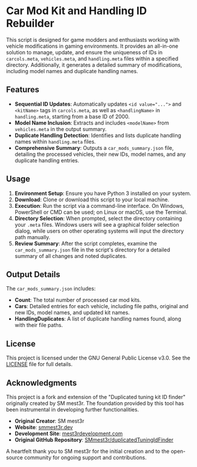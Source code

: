 # Car Mod Kit and Handling ID Rebuilder

This script is designed for game modders and enthusiasts working with vehicle modifications in gaming environments. It provides an all-in-one solution to manage, update, and ensure the uniqueness of IDs in `carcols.meta`, `vehicles.meta`, and `handling.meta` files within a specified directory. Additionally, it generates a detailed summary of modifications, including model names and duplicate handling names.

## Features

- **Sequential ID Updates**: Automatically updates `<id value="...">` and `<kitName>` tags in `carcols.meta`, as well as `<handlingName>` in `handling.meta`, starting from a base ID of 2000.
- **Model Name Inclusion**: Extracts and includes `<modelName>` from `vehicles.meta` in the output summary.
- **Duplicate Handling Detection**: Identifies and lists duplicate handling names within `handling.meta` files.
- **Comprehensive Summary**: Outputs a `car_mods_summary.json` file, detailing the processed vehicles, their new IDs, model names, and any duplicate handling entries.

## Usage

1. **Environment Setup**: Ensure you have Python 3 installed on your system.
2. **Download**: Clone or download this script to your local machine.
3. **Execution**: Run the script via a command-line interface. On Windows, PowerShell or CMD can be used; on Linux or macOS, use the Terminal.
4. **Directory Selection**: When prompted, select the directory containing your `.meta` files. Windows users will see a graphical folder selection dialog, while users on other operating systems will input the directory path manually.
5. **Review Summary**: After the script completes, examine the `car_mods_summary.json` file in the script's directory for a detailed summary of all changes and noted duplicates.

## Output Details

The `car_mods_summary.json` includes:
- **Count**: The total number of processed car mod kits.
- **Cars**: Detailed entries for each vehicle, including file paths, original and new IDs, model names, and updated kit names.
- **HandlingDuplicates**: A list of duplicate handling names found, along with their file paths.

## License

This project is licensed under the GNU General Public License v3.0. See the [LICENSE](https://github.com/Irishstevie/duplicate-Meta-Handing-system/blob/main/LICENSE) file for full details.

## Acknowledgments

This project is a fork and extension of the "Duplicated tuning kit ID finder" originally created by SM mest3r. The foundation provided by this tool has been instrumental in developing further functionalities.

- **Original Creator**: SM mest3r
- **Website**: [smmest3r.dev](https://smmest3r.dev/)
- **Development Site**: [mest3rdevelopment.com](https://mest3rdevelopment.com/)
- **Original GitHub Repository**: [SMmest3r/duplicatedTuningIdFinder](https://github.com/SMmest3r/duplicatedTuningIdFinder)

A heartfelt thank you to SM mest3r for the initial creation and to the open-source community for ongoing support and contributions.
